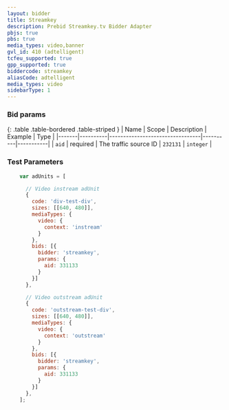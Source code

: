 ```yaml
---
layout: bidder
title: Streamkey
description: Prebid Streamkey.tv Bidder Adapter
pbjs: true
pbs: true
media_types: video,banner
gvl_id: 410 (adtelligent)
tcfeu_supported: true
gpp_supported: true
biddercode: streamkey
aliasCode: adtelligent
media_types: video
sidebarType: 1
---
```


### Bid params

{: .table .table-bordered .table-striped }
| Name  | Scope    | Description                     | Example  | Type      |
|-------|----------|---------------------------------|----------|-----------|
| `aid` | required | The traffic source ID | `232131` | `integer` |

### Test Parameters

``` javascript
    var adUnits = [

      // Video instream adUnit
      {
        code: 'div-test-div',
        sizes: [[640, 480]],
        mediaTypes: {
          video: {
            context: 'instream'
          }
        },
        bids: [{
          bidder: 'streamkey',
          params: {
            aid: 331133
          }
        }]
      },

      // Video outstream adUnit
      {
        code: 'outstream-test-div',
        sizes: [[640, 480]],
        mediaTypes: {
          video: {
            context: 'outstream'
          }
        },
        bids: [{
          bidder: 'streamkey',
          params: {
            aid: 331133
          }
        }]
      },
    ];
```
